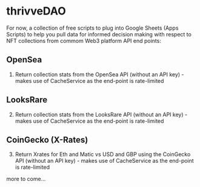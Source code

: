 # thrivveDAO

For now, a collection of free scripts to plug into Google Sheets (Apps Scripts) to help you pull data for informed decision making with respect to NFT collections from commom Web3 platform API end points:

## OpenSea
1. Return collection stats from the OpenSea API (without an API key) - makes use of CacheService as the end-point is rate-limited

## LooksRare
2. Return collection stats from the LooksRare API (without an API key) - makes use of CacheService as the end-point is rate-limited

## CoinGecko (X-Rates)
3. Return Xrates for Eth and Matic vs USD and GBP using the CoinGecko API (without an API key) - makes use of CacheService as the end-point is rate-limited

more to come...
